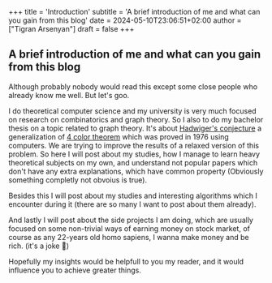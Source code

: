 +++
title = 'Introduction'
subtitle = 'A brief introduction of me and what can you gain from this blog'
date = 2024-05-10T23:06:51+02:00
author = ["Tigran Arsenyan"]
draft = false
+++

## A brief introduction of me and what can you gain from this blog

Although probably nobody would read this except some close people who already know me well. But let's goo.

I do theoretical computer science and my university is very much focused on research on combinatorics and graph theory. So I also to do my bachelor thesis on a topic related to graph theory. It's about [Hadwiger's conjecture](https://en.wikipedia.org/wiki/Hadwiger%27s_conjecture) a generalization of [4 color theorem](https://en.wikipedia.org/wiki/Four_color_theorem) which was proved in 1976 using computers. We are trying to improve the results of a relaxed version of this problem. So here I will post about my studies, how I manage to learn heavy theoretical subjects on my own, and understand not popular papers which don't have any extra explanations, which have common property (Obviously something completly not obvoius is true).

Besides this I will post about my studies and interesting algorithms which I encounter during it (there are so many I want to post about them already).

And lastly I will post about the side projects I am doing, which are usually focused on some non-trivial ways of earning money on stock market, of course as any 22-years old homo sapiens, I wanna make money and be rich. (it's a joke 🙂)

Hopefully my insights would be helpfull to you my reader, and it would influence you to achieve greater things.